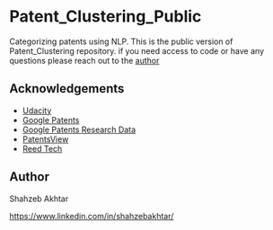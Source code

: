 # Patent_Clustering_Public
Categorizing patents using NLP. This is the public version of Patent_Clustering repository. if you need access to code or have any questions please reach out to the <a href="#head4">author</a>

<h2 id="head3"> Acknowledgements </h2>

- [Udacity](https://www.udacity.com/)
- [Google Patents](https://patents.google.com/)
- [Google Patents Research Data](https://console.cloud.google.com/marketplace/details/google_patents_public_datasets/google-patents-research-data)
- [PatentsView](https://www.patentsview.org/download/)
- [Reed Tech](http://patents.reedtech.com/patent-products.php)

<h2 id="head4"> Author </h2>

Shahzeb Akhtar

https://www.linkedin.com/in/shahzebakhtar/
